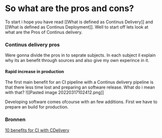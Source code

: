 # So what are the pros and cons?
To start i hope you have read [[What is defined as Continus Delivery]] and [[What is defined as Continus Deployment]]. Well to start off lets look at what are the Pros of Continus delivery.

### Continus delivery pros
Were gonna divide the pros in to seprate subjects. In each subject il explain why its an benefit through sources and also give my own experince in it. 

#### Rapid increase in production 
The first main benefit for an CI pipeline with a Continus delivery pipeline is that there less time lost and preparing an software release. What do i mean with that? 
![[Pasted image 20220317102412.png]]

Developing software comes ofcourse with an few additions. First we have to prepare an build for production.

### Bronnen 
[10 benefits for CI with CDelivery](https://katalon.com/resources-center/blog/benefits-continuous-integration-delivery)
